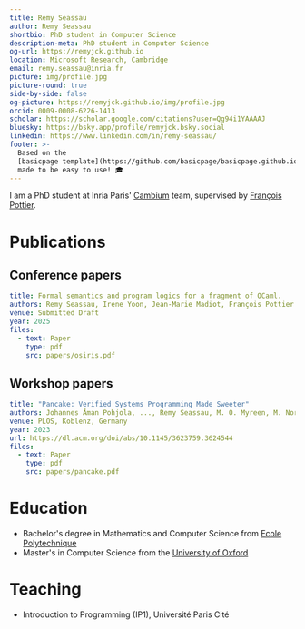 ```yaml
---
title: Remy Seassau
author: Remy Seassau
shortbio: PhD student in Computer Science
description-meta: PhD student in Computer Science
og-url: https://remyjck.github.io
location: Microsoft Research, Cambridge
email: remy.seassau@inria.fr
picture: img/profile.jpg
picture-round: true
side-by-side: false
og-picture: https://remyjck.github.io/img/profile.jpg
orcid: 0009-0008-6226-1413
scholar: https://scholar.google.com/citations?user=Qg94i1YAAAAJ
bluesky: https://bsky.app/profile/remyjck.bsky.social
linkedin: https://www.linkedin.com/in/remy-seassau/
footer: >-
  Based on the
  [basicpage template](https://github.com/basicpage/basicpage.github.io),
  made to be easy to use! 🎓
---
```


I am a PhD student at Inria Paris' [Cambium](https://cambium.inria.fr/) team, supervised by [François Pottier](https://cambium.inria.fr/~fpottier/).


# Publications

## Conference papers

``` yaml {.paper}
title: Formal semantics and program logics for a fragment of OCaml.
authors: Remy Seassau, Irene Yoon, Jean-Marie Madiot, François Pottier
venue: Submitted Draft
year: 2025
files:
  - text: Paper
    type: pdf
    src: papers/osiris.pdf
```

## Workshop papers

``` yaml {.paper}
title: "Pancake: Verified Systems Programming Made Sweeter"
authors: Johannes Åman Pohjola, ..., Remy Seassau, M. O. Myreen, M. Norrish, G. Heiser
venue: PLOS, Koblenz, Germany
year: 2023
url: https://dl.acm.org/doi/abs/10.1145/3623759.3624544
files:
  - text: Paper
    type: pdf
    src: papers/pancake.pdf
```

# Education

- Bachelor's degree in Mathematics and Computer Science from [Ecole Polytechnique](https://www.polytechnique.edu/)
- Master's in Computer Science from the [University of Oxford](https://www.ox.ac.uk/admissions/graduate/courses/msc-advanced-computer-science)

# Teaching

- Introduction to Programming (IP1), Université Paris Cité
